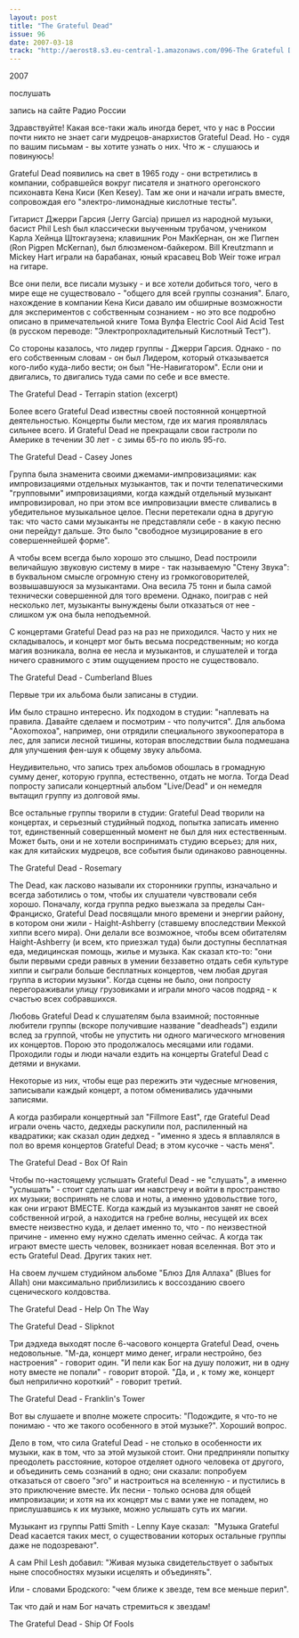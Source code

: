 ```yaml
---
layout: post
title: "The Grateful Dead"
issue: 96
date: 2007-03-18
track: "http://aerost8.s3.eu-central-1.amazonaws.com/096-The Grateful Dead.mp3"
---
```


2007

послушать

запись на сайте Радио России

Здравствуйте! Какая все-таки жаль иногда берет, что у нас в России почти никто не знает саги мудрецов-анархистов Grateful Dead. Но - судя по вашим письмам - вы хотите узнать о них. Что ж - слушаюсь и повинуюсь!

Grateful Dead появились на свет в 1965 году - они встретились в компании, собравшейся вокруг писателя и знатного орегонского психонавта Кена Киси (Ken Kesey). Там же они и начали играть вместе, сопровождая его "электро-лимонадные кислотные тесты".

Гитарист Джерри Гарсия (Jerry Garcia) пришел из народной музыки, басист Phil Lesh был классически выученным трубачом, учеником Карла Хейнца Штокгаузена; клавишник Рон МакКернан, он же Пигпен (Ron Pigpen McKernan), был блюзменом-байкером. Bill Kreutzmann и Mickey Hart играли на барабанах, юный красавец Bob Weir тоже играл на гитаре.

Все они пели, все писали музыку - и все хотели добиться того, чего в мире еще не существовало - "общего для всей группы сознания". Благо, нахождение в компании Кена Киси давало им обширные возможности для экспериментов с собственным сознанием - но это все подробно описано в примечательной книге Тома Вулфа Electric Cool Aid Acid Test (в русском переводе: "Электропрохладительный Кислотный Тест").

Со стороны казалось, что лидер группы - Джерри Гарсия. Однако - по его собственным словам - он был Лидером, который отказывается кого-либо куда-либо вести; он был "Не-Навигатором". Если они и двигались, то двигались туда сами по себе и все вместе.

The Grateful Dead - Terrapin station (exсerpt)

Более всего Grateful Dead известны своей постоянной концертной деятельностью. Концерты были местом, где их магия проявлялась сильнее всего. И Grateful Dead не прекращали свои гастроли по Америке в течении 30 лет - с зимы 65-го по июль 95-го.

The Grateful Dead - Casey Jones

Группа была знаменита своими джемами-импровизациями: как импровизациями отдельных музыкантов, так и почти телепатическими "групповыми" импровизациями, когда каждый отдельный музыкант импровизировал, но при этом все импровизации вместе сливались в убедительное музыкальное целое. Песни перетекали одна в другую так: что часто сами музыканты не представляли себе - в какую песню они перейдут дальше. Это было "свободное музицирование в его совершеннейшей форме".

А чтобы всем всегда было хорошо это слышно, Dead построили величайшую звуковую систему в мире - так называемую "Стену Звука": в буквальном смысле огромную стену из громкоговорителей, возвышавшуюся за музыкантами. Она весила 75 тонн и была самой технически совершенной для того времени. Однако, поиграв с ней несколько лет, музыканты вынуждены были отказаться от нее - слишком уж она была неподъемной.

С концертами Grateful Dead раз на раз не приходился. Часто у них не складывалось, и концерт мог быть весьма посредственным; но когда магия возникала, волна ее несла и музыкантов, и слушателей и тогда ничего сравнимого с этим ощущением просто не существовало.

The Grateful Dead - Cumberland Blues

Первые три их альбома были записаны в студии.

Им было страшно интересно. Их подходом в студии: "наплевать на правила. Давайте сделаем и посмотрим - что получится". Для альбома "Aoxomoxoa", например, они отрядили специального звукооператора в лес, для записи лесной тишины, которая впоследствии была подмешана для улучшения фен-шуя к общему звуку альбома.

Неудивительно, что запись трех альбомов обошлась в громадную сумму денег, которую группа, естественно, отдать не могла. Тогда Dead попросту записали концертный альбом "Live/Dead" и он немедля вытащил группу из долговой ямы.

Все остальные группы творили в студии: Grateful Dead творили на концертах, и серьезный студийный подход, попытка записать именно тот, единственный совершенный момент не был для них естественным. Может быть, они и не хотели воспринимать студию всерьез; для них, как для китайских мудрецов, все события были одинаково равноценны.

The Grateful Dead - Rosemary

The Dead, как ласково называли их сторонники группы, изначально и всегда заботились о том, чтобы их слушатели чувствовали себя хорошо. Поначалу, когда группа редко выезжала за пределы Сан-Франциско, Grateful Dead посвящали много времени и энергии району, в котором они жили - Haight-Ashberry (ставшему впоследствии Меккой хиппи всего мира). Они делали все возможное, чтобы всем обитателям Haight-Ashberry (и всем, кто приезжал туда) были доступны бесплатная еда, медицинская помощь, жилье и музыка. Как сказал кто-то: "они были первыми среди равных в умении беззаветно отдать себя культуре хиппи и сыграли больше бесплатных концертов, чем любая другая группа в истории музыки". Когда сцены не было, они попросту перегораживали улицу грузовиками и играли много часов подряд - к счастью всех собравшихся.

Любовь Grateful Dead к слушателям была взаимной; постоянные любители группы (вскоре получившие название "deadheads") ездили вслед за группой, чтобы не упустить ни одного магического мгновения их концертов. Порою это продолжалось месяцами или годами. Проходили годы и люди начали ездить на концерты Grateful Dead с детями и внуками.

Некоторые из них, чтобы еще раз пережить эти чудесные мгновения, записывали каждый концерт, а потом обменивались удачными записями.

А когда разбирали концертный зал "Fillmore East", где Grateful Dead играли очень часто, дедхеды раскупили пол, распиленный на квадратики; как сказал один дедхед - "именно я здесь я вплавлялся в пол во время концертов Grateful Dead; в этом кусочке - часть меня".

The Grateful Dead - Box Of Rain

Чтобы по-настоящему услышать Grateful Dead - не "слушать", а именно "услышать" - стоит сделать шаг им навстречу и войти в пространство их музыки; воспринять не слова и ноты, а именно удовольствие того, как они играют ВМЕСТЕ. Когда каждый из музыкантов занят не своей собственной игрой, а находится на гребне волны, несущей их всех вместе неизвестно куда, и делает именно то, что - по неизвестной причине - именно ему нужно сделать именно сейчас. А когда так играют вместе шесть человек, возникает новая вселенная. Вот это и есть Grateful Dead. Других таких нет.

На своем лучшем студийном альбоме "Блюз Для Аллаха" (Blues for Allah) они максимально приблизились к воссозданию своего сценического колдовства.

The Grateful Dead - Help On The Way

The Grateful Dead - Slipknot

Три дэдхеда выходят после 6-часового концерта Grateful Dead, очень недовольные. "М-да, концерт мимо денег, играли нестройно, без настроения" - говорит один. "И пели как Бог на душу положит, ни в одну ноту вместе не попали" - говорит второй. "Да, и , к тому же, концерт был неприлично короткий" - говорит третий.

The Grateful Dead - Franklin's Tower

Вот вы слушаете и вполне можете спросить: "Подождите, я что-то не понимаю - что же такого особенного в этой музыке?". Хороший вопрос.

Дело в том, что сила Grateful Dead - не столько в особенности их музыки, как в том, что за этой музыкой стоит. Они предприняли попытку преодолеть расстояние, которое отделяет одного человека от другого, и объединить семь сознаний в одно; они сказали: попробуем отказаться от своего "эго" и настроиться на вселенную - и пустились в это приключение вместе. Их песни - только основа для общей импровизации; и хотя на их концерт мы с вами уже не попадем, но прислушавшись к их музыке, можно услышать суть их магии.

Музыкант из группы Patti Smith - Lenny Kaye сказал:  "Музыка Grateful Dead касается таких мест, о существовании которых остальные группы даже не подозревают".

А сам Phil Lesh добавил: "Живая музыка свидетельствует о забытых ныне способностях музыки исцелять и объединять".

Или - словами Бродского: "чем ближе к звезде, тем все меньше перил".

Так что дай и нам Бог начать стремиться к звездам!

The Grateful Dead - Ship Of Fools
